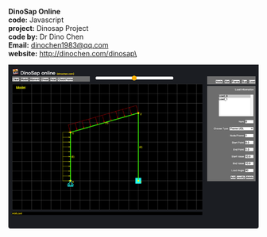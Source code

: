 **DinoSap Online**\
**code:** Javascript\
**project:** Dinosap Project\
**code by:** Dr Dino Chen\
**Email:** dinochen1983@qq.com\
**website:** http://dinochen.com/dinosap\

![enter image description here](https://github.com/dinochen1983/DinoSap-Online/blob/main/image01.png?raw=true)
